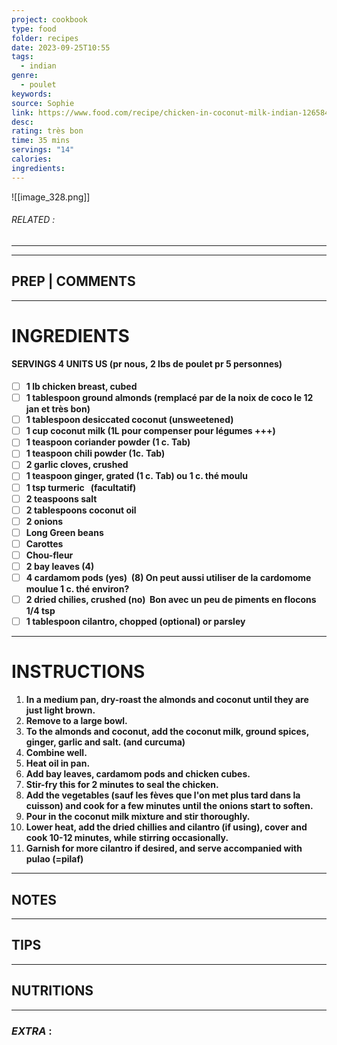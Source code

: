 ```yaml
---
project: cookbook
type: food
folder: recipes
date: 2023-09-25T10:55
tags:
  - indian
genre:
  - poulet
keywords: 
source: Sophie
link: https://www.food.com/recipe/chicken-in-coconut-milk-indian-126584
desc: 
rating: très bon
time: 35 mins
servings: "14"
calories: 
ingredients:
---
```


![[image_328.png]]
###### *RELATED* : 
---


---
## PREP | COMMENTS



---
# INGREDIENTS

#### **SERVINGS 4 UNITS US** **(pr nous, 2 lbs de poulet pr 5 personnes)**


- [ ] **1 lb chicken breast, cubed**
- [ ] **1 tablespoon ground almonds (remplacé par de la noix de coco le 12 jan et très bon)** 
- [ ] **1 tablespoon desiccated coconut (unsweetened)**
- [ ] **1 cup coconut milk (1L pour compenser pour légumes +++)**
- [ ] **1 teaspoon coriander powder (1 c. Tab)**
- [ ] **1 teaspoon chili powder (1c. Tab)**
- [ ] **2 garlic cloves, crushed** 
- [ ] **1 teaspoon ginger, grated (1 c. Tab) ou 1 c. thé moulu**
- [ ] **1 tsp turmeric   (facultatif)** 
- [ ] **2 teaspoons salt** 
- [ ] **2 tablespoons coconut oil**
- [ ] **2 onions**
- [ ] **Long Green beans** 
- [ ] **Carottes** 
- [ ] **Chou-fleur** 
- [ ] **2 bay leaves (4)**
- [ ] **4 cardamom pods (yes)  (8) On peut aussi utiliser de la cardomome moulue 1 c. thé environ?**
- [ ] **2 dried chilies, crushed (no)  Bon avec un peu de piments en flocons 1/4 tsp**
- [ ] **1 tablespoon cilantro, chopped (optional) or parsley**

---
# INSTRUCTIONS

1. **In a medium pan, dry-roast the almonds and coconut until they are just light brown.**
2. **Remove to a large bowl.**
3. **To the almonds and coconut, add the coconut milk, ground spices, ginger, garlic and salt. (and curcuma)**
4. **Combine well.**
5. **Heat oil in pan.**
6. **Add bay leaves, cardamom pods and chicken cubes.**
7. **Stir-fry this for 2 minutes to seal the chicken.**
8. **Add the vegetables (sauf les fèves que l'on met plus tard dans la cuisson) and cook for a few minutes until the onions start to soften.**
9. **Pour in the coconut milk mixture and stir thoroughly.**
10. **Lower heat, add the dried chillies and cilantro (if using), cover and cook 10-12 minutes, while stirring occasionally.**
11. **Garnish for more cilantro if desired, and serve accompanied with pulao (=pilaf)**

---
## NOTES



---
## TIPS



---
## NUTRITIONS



---
### *EXTRA* :



